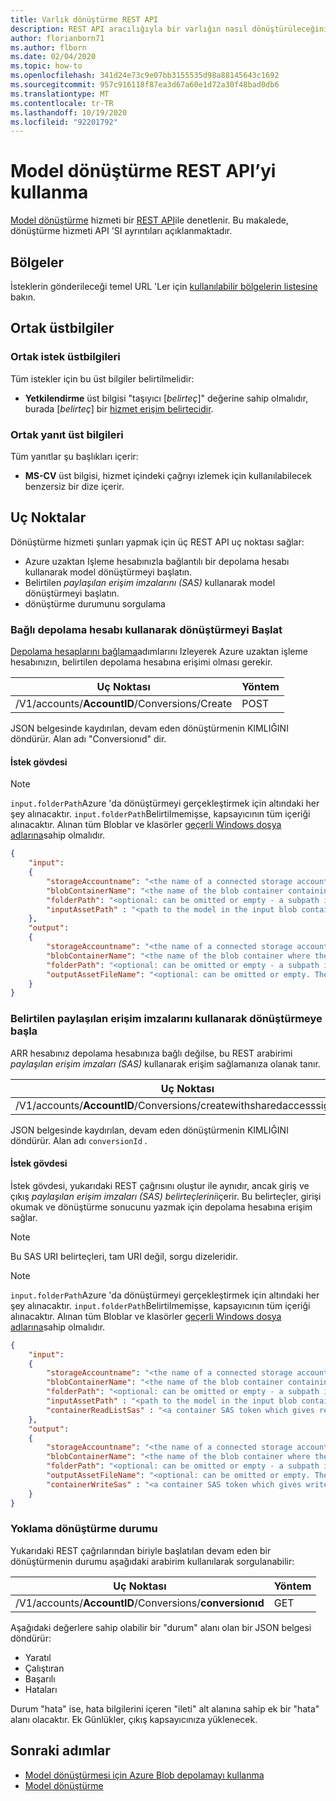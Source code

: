 ```yaml
---
title: Varlık dönüştürme REST API
description: REST API aracılığıyla bir varlığın nasıl dönüştürüleceğini açıklar
author: florianborn71
ms.author: flborn
ms.date: 02/04/2020
ms.topic: how-to
ms.openlocfilehash: 341d24e73c9e07bb3155535d98a88145643c1692
ms.sourcegitcommit: 957c916118f87ea3d67a60e1d72a30f48bad0db6
ms.translationtype: MT
ms.contentlocale: tr-TR
ms.lasthandoff: 10/19/2020
ms.locfileid: "92201792"
---
```

# <a name="use-the-model-conversion-rest-api"></a>Model dönüştürme REST API’yi kullanma

[Model dönüştürme](model-conversion.md) hizmeti bir [REST API](https://en.wikipedia.org/wiki/Representational_state_transfer)ile denetlenir. Bu makalede, dönüştürme hizmeti API 'SI ayrıntıları açıklanmaktadır.

## <a name="regions"></a>Bölgeler

İsteklerin gönderileceği temel URL 'Ler için [kullanılabilir bölgelerin listesine](../../reference/regions.md) bakın.

## <a name="common-headers"></a>Ortak üstbilgiler

### <a name="common-request-headers"></a>Ortak istek üstbilgileri

Tüm istekler için bu üst bilgiler belirtilmelidir:

- **Yetkilendirme** üst bilgisi "taşıyıcı [*belirteç*]" değerine sahip olmalıdır, burada [*belirteç*] bir [hizmet erişim belirtecidir](../tokens.md).

### <a name="common-response-headers"></a>Ortak yanıt üst bilgileri

Tüm yanıtlar şu başlıkları içerir:

- **MS-CV** üst bilgisi, hizmet içindeki çağrıyı izlemek için kullanılabilecek benzersiz bir dize içerir.

## <a name="endpoints"></a>Uç Noktalar

Dönüştürme hizmeti şunları yapmak için üç REST API uç noktası sağlar:

- Azure uzaktan Işleme hesabınızla bağlantılı bir depolama hesabı kullanarak model dönüştürmeyi başlatın. 
- Belirtilen *paylaşılan erişim imzalarını (SAS)* kullanarak model dönüştürmeyi başlatın.
- dönüştürme durumunu sorgulama

### <a name="start-conversion-using-a-linked-storage-account"></a>Bağlı depolama hesabı kullanarak dönüştürmeyi Başlat
[Depolama hesaplarını bağlama](../create-an-account.md#link-storage-accounts)adımlarını Izleyerek Azure uzaktan işleme hesabınızın, belirtilen depolama hesabına erişimi olması gerekir.

| Uç Noktası | Yöntem |
|-----------|:-----------|
| /V1/accounts/**AccountID**/Conversions/Create | POST |

JSON belgesinde kaydırılan, devam eden dönüştürmenin KIMLIĞINI döndürür. Alan adı "Conversionıd" dir.

#### <a name="request-body"></a>İstek gövdesi

> [!NOTE]
> `input.folderPath`Azure 'da dönüştürmeyi gerçekleştirmek için altındaki her şey alınacaktır. `input.folderPath`Belirtilmemişse, kapsayıcının tüm içeriği alınacaktır. Alınan tüm Bloblar ve klasörler [geçerli Windows dosya adlarına](/windows/win32/fileio/naming-a-file#naming-conventions)sahip olmalıdır.

```json
{
    "input":
    {
        "storageAccountname": "<the name of a connected storage account - this does not include the domain suffix (.blob.core.windows.net)>",
        "blobContainerName": "<the name of the blob container containing your input asset data>",
        "folderPath": "<optional: can be omitted or empty - a subpath in the input blob container>",
        "inputAssetPath" : "<path to the model in the input blob container relative to the folderPath (or container root if no folderPath is specified)>"
    },
    "output":
    {
        "storageAccountname": "<the name of a connected storage account - this does not include the domain suffix (.blob.core.windows.net)>",
        "blobContainerName": "<the name of the blob container where the converted asset will be copied to>",
        "folderPath": "<optional: can be omitted or empty - a subpath in the output blob container. Will contain the asset and log files>",
        "outputAssetFileName": "<optional: can be omitted or empty. The filename of the converted asset. If provided the filename needs to end in .arrAsset>"
    }
}
```
### <a name="start-conversion-using-provided-shared-access-signatures"></a>Belirtilen paylaşılan erişim imzalarını kullanarak dönüştürmeye başla
ARR hesabınız depolama hesabınıza bağlı değilse, bu REST arabirimi *paylaşılan erişim imzaları (SAS)* kullanarak erişim sağlamanıza olanak tanır.

| Uç Noktası | Yöntem |
|-----------|:-----------|
| /V1/accounts/**AccountID**/Conversions/createwithsharedaccesssignature | POST |

JSON belgesinde kaydırılan, devam eden dönüştürmenin KIMLIĞINI döndürür. Alan adı `conversionId` .

#### <a name="request-body"></a>İstek gövdesi

İstek gövdesi, yukarıdaki REST çağrısını oluştur ile aynıdır, ancak giriş ve çıkış *paylaşılan erişim imzaları (SAS) belirteçlerini*içerir. Bu belirteçler, girişi okumak ve dönüştürme sonucunu yazmak için depolama hesabına erişim sağlar.

> [!NOTE]
> Bu SAS URI belirteçleri, tam URI değil, sorgu dizeleridir. 

> [!NOTE]
> `input.folderPath`Azure 'da dönüştürmeyi gerçekleştirmek için altındaki her şey alınacaktır. `input.folderPath`Belirtilmemişse, kapsayıcının tüm içeriği alınacaktır. Alınan tüm Bloblar ve klasörler [geçerli Windows dosya adlarına](/windows/win32/fileio/naming-a-file#naming-conventions)sahip olmalıdır.

```json
{
    "input":
    {
        "storageAccountname": "<the name of a connected storage account - this does not include the domain suffix (.blob.core.windows.net)>",
        "blobContainerName": "<the name of the blob container containing your input asset data>",
        "folderPath": "<optional: can be omitted or empty - a subpath in the input blob container>",
        "inputAssetPath" : "<path to the model in the input blob container relative to the folderPath (or container root if no folderPath is specified)>",
        "containerReadListSas" : "<a container SAS token which gives read and list access to the given input blob container>"
    },
    "output":
    {
        "storageAccountname": "<the name of a connected storage account - this does not include the domain suffix (.blob.core.windows.net)>",
        "blobContainerName": "<the name of the blob container where the converted asset will be copied to>",
        "folderPath": "<optional: can be omitted or empty - a subpath in the output blob container. Will contain the asset and log files>",
        "outputAssetFileName": "<optional: can be omitted or empty. The filename of the converted asset. If provided the filename needs to end in .arrAsset>",
        "containerWriteSas" : "<a container SAS token which gives write access to the given output blob container>"
    }
}
```

### <a name="poll-conversion-status"></a>Yoklama dönüştürme durumu
Yukarıdaki REST çağrılarından biriyle başlatılan devam eden bir dönüştürmenin durumu aşağıdaki arabirim kullanılarak sorgulanabilir:


| Uç Noktası | Yöntem |
|-----------|:-----------|
| /V1/accounts/**AccountID**/Conversions/**conversionıd** | GET |

Aşağıdaki değerlere sahip olabilir bir "durum" alanı olan bir JSON belgesi döndürür:

- Yaratıl
- Çalıştıran
- Başarılı
- Hataları

Durum "hata" ise, hata bilgilerini içeren "ileti" alt alanına sahip ek bir "hata" alanı olacaktır. Ek Günlükler, çıkış kapsayıcınıza yüklenecek.

## <a name="next-steps"></a>Sonraki adımlar

- [Model dönüştürmesi için Azure Blob depolamayı kullanma](blob-storage.md)
- [Model dönüştürme](model-conversion.md)